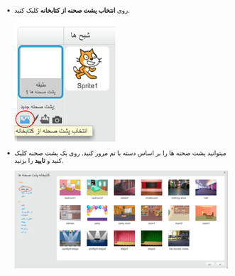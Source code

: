 + روی **انتخاب پشت صحنه از کتابخانه** کلیک کنید.
    
    ![تصویری](images/stage-choose.png)

+ میتوانید پشت صحنه ها را بر اساس دسته یا تم مرور کنید. روی یک پشت صحنه کلیک کنید و **تایید** را بزنید.
    
    ![تصویری](images/backdrop.png)